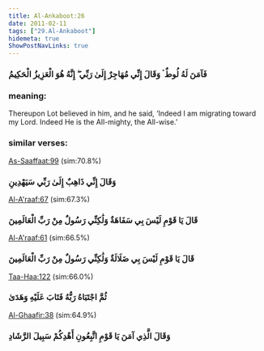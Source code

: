 ```yaml
---
title: Al-Ankaboot:26
date: 2011-02-11
tags: ["29.Al-Ankaboot"]
hidemeta: true 
ShowPostNavLinks: true 
---
```

### فَآمَنَ لَهُ لُوطٌ ۘ وَقَالَ إِنِّي مُهَاجِرٌ إِلَىٰ رَبِّي ۖ إِنَّهُ هُوَ الْعَزِيزُ الْحَكِيمُ
### meaning: 
Thereupon Lot believed in him, and he said, ‘Indeed I am migrating toward my Lord. Indeed He is the All-mighty, the All-wise.’
### similar verses: 

[As-Saaffaat:99](/37/99) (sim:70.8%)

### وَقَالَ إِنِّي ذَاهِبٌ إِلَىٰ رَبِّي سَيَهْدِينِ

[Al-A'raaf:67](/7/67) (sim:67.3%)

### قَالَ يَا قَوْمِ لَيْسَ بِي سَفَاهَةٌ وَلَٰكِنِّي رَسُولٌ مِنْ رَبِّ الْعَالَمِينَ

[Al-A'raaf:61](/7/61) (sim:66.5%)

### قَالَ يَا قَوْمِ لَيْسَ بِي ضَلَالَةٌ وَلَٰكِنِّي رَسُولٌ مِنْ رَبِّ الْعَالَمِينَ

[Taa-Haa:122](/20/122) (sim:66.0%)

### ثُمَّ اجْتَبَاهُ رَبُّهُ فَتَابَ عَلَيْهِ وَهَدَىٰ

[Al-Ghaafir:38](/40/38) (sim:64.9%)

### وَقَالَ الَّذِي آمَنَ يَا قَوْمِ اتَّبِعُونِ أَهْدِكُمْ سَبِيلَ الرَّشَادِ
